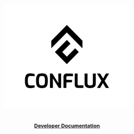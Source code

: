 <p align="center">
  <a href="https://developer.confluxnetwork.org/">
    <img width="400" src="https://raw.githubusercontent.com/Conflux-Chain/.github/main/profile/Stacked_with_space_1.png">
  </a>
</p>


<h1></h1>
<a href="https://developer.confluxnetwork.org/">
  <h3 align='center'>
    Developer Documentation
  </h3>
</a>
